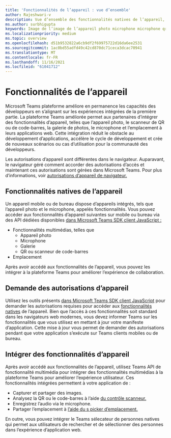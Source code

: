 ```yaml
---
title: 'Fonctionnalités de l’appareil : vue d’ensemble'
author: Rajeshwari-v
description: Vue d’ensemble des fonctionnalités natives de l’appareil, telles que l’appareil photo, l’image, le média, le microphone, le micro, le code qr, etc.
ms.author: surbhigupta
keywords: Image de l’image de l’appareil photo microphone microphone qr code code-barres analyser les fonctionnalités natives d’autorisations de l’appareil
ms.localizationpriority: medium
ms.topic: overview
ms.openlocfilehash: d51b9532822a6cb9df2f69975722d16da6ee2531
ms.sourcegitcommit: 1ac0bd55adfd49c42cd870dc71ceca3dcac70941
ms.translationtype: MT
ms.contentlocale: fr-FR
ms.lasthandoff: 11/16/2021
ms.locfileid: "61041712"
---
```

# <a name="device-capabilities"></a>Fonctionnalités de l’appareil

Microsoft Teams plateforme améliore en permanence les capacités des développeurs en s’alignant sur les expériences intégrées de la première partie. La plateforme Teams améliorée permet aux partenaires d’intégrer des fonctionnalités d’appareil, telles que l’appareil photo, le scanneur de QR ou de code-barres, la galerie de photos, le microphone et l’emplacement à leurs applications web. Cette intégration réduit le obstacle au développement d’applications, accélère le cycle de développement et crée de nouveaux scénarios ou cas d’utilisation pour la communauté des développeurs.

Les autorisations d’appareil sont différentes dans le navigateur. Auparavant, le navigateur géré comment accorder des autorisations d’accès et maintenant ces autorisations sont gérées dans Microsoft Teams. Pour plus d’informations, voir [autorisations d’appareil de navigateur.](browser-device-permissions.md)

## <a name="native-device-capabilities"></a>Fonctionnalités natives de l’appareil

Un appareil mobile ou de bureau dispose d’appareils intégrés, tels que l’appareil photo et le microphone, appelés fonctionnalités. Vous pouvez accéder aux fonctionnalités d’appareil suivantes sur mobile ou bureau via des API dédiées disponibles [dans Microsoft Teams SDK client JavaScript :](/javascript/api/overview/msteams-client?view=msteams-client-js-latest&preserve-view=true)
* Fonctionnalités multimédias, telles que
    * Appareil photo
    * Microphone
    * Galerie
    * QR ou scanneur de code-barres
* Emplacement

Après avoir accédé aux fonctionnalités de l’appareil, vous pouvez les intégrer à la plateforme Teams pour améliorer l’expérience de collaboration. 

## <a name="request-device-permissions"></a>Demande des autorisations d’appareil

Utilisez les outils présents [dans Microsoft Teams SDK client JavaScript](/javascript/api/overview/msteams-client?view=msteams-client-js-latest&preserve-view=true) pour demander les autorisations requises pour accéder aux [fonctionnalités natives](native-device-permissions.md) de l’appareil. Bien que l’accès à ces fonctionnalités soit standard dans les navigateurs web modernes, vous devez informer Teams sur les fonctionnalités que vous utilisez en mettant à jour votre manifeste d’application. Cette mise à jour vous permet de demander des autorisations pendant que votre application s’exécute sur Teams clients mobiles ou de bureau.
 
 ## <a name="integrate-device-capabilities"></a>Intégrer des fonctionnalités d’appareil

Après avoir accédé aux fonctionnalités de l’appareil, utilisez Teams API de fonctionnalité multimédia pour intégrer des fonctionnalités multimédias à la plateforme Teams pour améliorer l’expérience utilisateur. [](mobile-camera-image-permissions.md) Ces fonctionnalités intégrées permettent à votre application de :

* Capturer et partager des images.
* Analysez la QR ou le code-barres à l’aide [du contrôle scanneur.](qr-barcode-scanner-capability.md)
* Enregistrez l’audio via le microphone.
* Partager l’emplacement à [l’aide du s picker d’emplacement.](location-capability.md)

En outre, vous pouvez intégrer [](people-picker-capability.md) le Teams sélecateur de personnes natives qui permet aux utilisateurs de rechercher et de sélectionner des personnes dans l’expérience d’application web.
